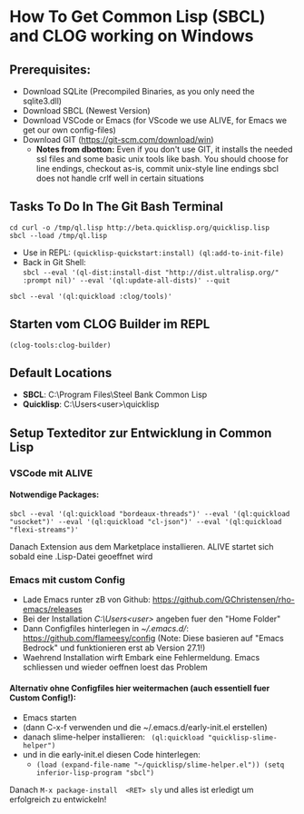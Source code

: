 # How To Get Common Lisp (SBCL) and CLOG working on Windows

## Prerequisites:
- Download SQLite (Precompiled Binaries, as you only need the sqlite3.dll)
- Download SBCL (Newest Version)
- Download VSCode or Emacs (for VScode we use ALIVE, for Emacs we get our own config-files)
- Download GIT (https://git-scm.com/download/win) 
  - **Notes from dbotton:** Even if you don't use GIT, it installs the needed ssl files and some basic unix tools like bash. 
  You should choose for line endings, checkout as-is, commit unix-style line endings sbcl does not handle crlf well in certain situations

## Tasks To Do In The Git Bash Terminal

`cd
curl -o /tmp/ql.lisp http://beta.quicklisp.org/quicklisp.lisp`
<br> 
`sbcl --load /tmp/ql.lisp`
- Use in REPL: 
`(quicklisp-quickstart:install)
(ql:add-to-init-file)`
- Back in Git Shell: <br>
    `sbcl --eval '(ql-dist:install-dist "http://dist.ultralisp.org/" :prompt nil)' --eval '(ql:update-all-dists)' --quit`

`sbcl --eval '(ql:quickload :clog/tools)' `

## Starten vom CLOG Builder im REPL

`(clog-tools:clog-builder)`

## Default Locations

- **SBCL**: C:\Program Files\Steel Bank Common Lisp
- **Quicklisp**: C:\Users\<user>\quicklisp

## Setup Texteditor zur Entwicklung in Common Lisp

### VSCode mit ALIVE

#### Notwendige Packages:

`sbcl --eval '(ql:quickload "bordeaux-threads")' --eval '(ql:quickload "usocket")'
     --eval '(ql:quickload "cl-json")' --eval '(ql:quickload "flexi-streams")'`

Danach Extension aus dem Marketplace installieren. ALIVE startet sich sobald eine .Lisp-Datei geoeffnet wird

### Emacs mit custom Config
- Lade Emacs runter zB von Github: https://github.com/GChristensen/rho-emacs/releases
- Bei der Installation *C:\Users\<user>* angeben fuer den "Home Folder"
- Dann Configfiles hinterlegen in *~/.emacs.d/*: https://github.com/flameesy/config (Note: Diese basieren auf "Emacs Bedrock" und funktionieren erst ab Version 27.1!)
- Waehrend Installation wirft Embark eine Fehlermeldung. Emacs schliessen und wieder oeffnen loest das Problem

#### Alternativ ohne Configfiles hier weitermachen (auch essentiell fuer Custom Config!):

- Emacs starten
- (dann C-x-f verwenden und die ~/.emacs.d/early-init.el erstellen)<br>
- danach slime-helper installieren: ` (ql:quickload "quicklisp-slime-helper")` 
- und in die early-init.el diesen Code hinterlegen:
  - `(load (expand-file-name "~/quicklisp/slime-helper.el"))
     (setq inferior-lisp-program "sbcl")`


Danach `M-x package-install  <RET> sly` und alles ist erledigt um erfolgreich zu entwickeln! 
